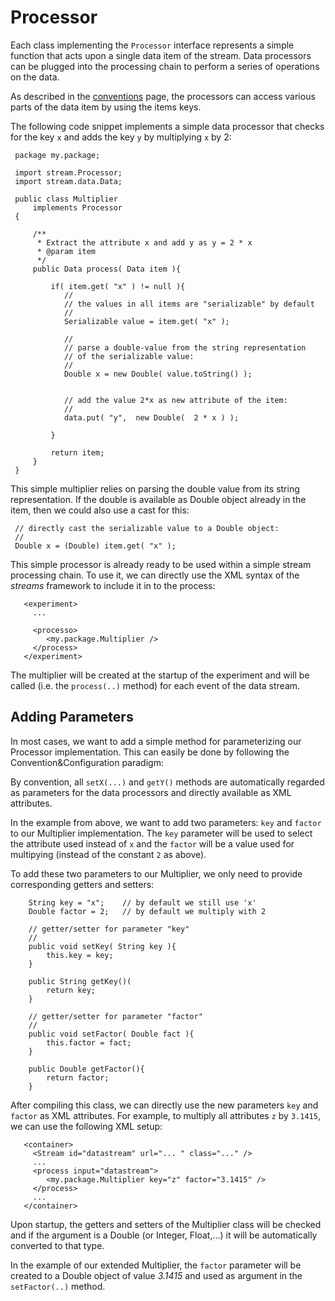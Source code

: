 Processor
=========

Each class implementing the `Processor` interface represents a simple
function that acts upon a single data item of the stream. Data processors
can be plugged into the processing chain to perform a series of operations
on the data.

As described in the [conventions](convention.html) page, the processors can
access various parts of the data item by using the items keys.

The following code snippet implements a simple data processor that checks
for the key `x` and adds the key `y` by multiplying `x` by 2:

     package my.package;

     import stream.Processor;
     import stream.data.Data;

     public class Multiplier
         implements Processor 
     {

         /**
          * Extract the attribute x and add y as y = 2 * x
          * @param item
          */
         public Data process( Data item ){
             
             if( item.get( "x" ) != null ){
                //
                // the values in all items are "serializable" by default
                //
                Serializable value = item.get( "x" );

                //
                // parse a double-value from the string representation
                // of the serializable value:
                //
                Double x = new Double( value.toString() );
                
                
                // add the value 2*x as new attribute of the item:
                //
                data.put( "y",  new Double(  2 * x ) );

             }
             
             return item;
         }
     }

This simple multiplier relies on parsing the double value from its string
representation. If the double is available as Double object already in the
item, then we could also use a cast for this:

     // directly cast the serializable value to a Double object:
     //
     Double x = (Double) item.get( "x" );


This simple processor is already ready to be used within a simple stream
processing chain. To use it, we can directly use the XML syntax of the *streams*
framework to include it in to the process:

       <experiment>
         ...
         
         <processo>
            <my.package.Multiplier />
         </process>
       </experiment>

The multiplier will be created at the startup of the experiment and will be
called (i.e. the `process(..)` method) for each event of the data stream.


Adding Parameters
-----------------

In most cases, we want to add a simple method for parameterizing our Processor
implementation. This can easily be done by following the Convention&Configuration
paradigm:

By convention, all `setX(...)` and `getY()` methods are automatically regarded as
parameters for the data processors and directly available as XML attributes.

In the example from above, we want to add two parameters: `key` and `factor` to
our Multiplier implementation. The `key` parameter will be used to select the
attribute used instead of `x` and the `factor` will be a value used for multipying
(instead of the constant `2` as above).

To add these two parameters to our Multiplier, we only need to provide corresponding
getters and setters:

        String key = "x";    // by default we still use 'x'
        Double factor = 2;   // by default we multiply with 2

        // getter/setter for parameter "key"
        //
        public void setKey( String key ){
            this.key = key;
        }

        public String getKey()(
            return key;
        }

        // getter/setter for parameter "factor"
        // 
        public void setFactor( Double fact ){
            this.factor = fact;
        }

        public Double getFactor(){
            return factor;
        }
        
After compiling this class, we can directly use the new parameters `key` and `factor`
as XML attributes. For example, to multiply all attributes `z` by `3.1415`, we can
use the following XML setup:

       <container>
         <Stream id="datastream" url="... " class="..." />
         ...
         <process input="datastream">
            <my.package.Multiplier key="z" factor="3.1415" />
         </process>
         ...
       </container>

Upon startup, the getters and setters of the Multiplier class will be checked and
if the argument is a Double (or Integer, Float,...) it will be automatically converted
to that type.

In the example of our extended Multiplier, the `factor` parameter will be created to
a Double object of value *3.1415* and used as argument in the `setFactor(..)` method.



